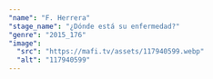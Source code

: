 ```yaml
---
"name": "F. Herrera"
"stage_name": "¿Dónde está su enfermedad?"
"genre": "2015_176"
"image":
  "src": "https://mafi.tv/assets/117940599.webp"
  "alt": "117940599"
---
```

